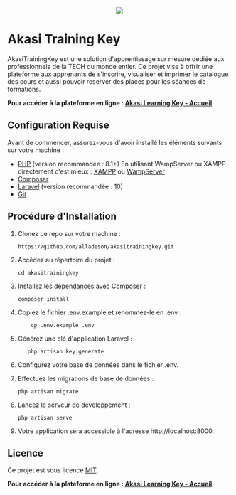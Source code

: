 <p align="center"><img src="https://akasilearningkey.com/front/img/customized/logo/alek-logo.png"></p>

# Akasi Training Key

AkasiTrainingKey est une solution d'apprentissage sur mesure dédiée aux professionnels de la TECH du monde entier. Ce projet vise à offrir une plateforme aux apprenants de s'inscrire, visualiser et imprimer le catalogue des cours et aussi pouvoir reserver des places pour les séances de formations.

**Pour accéder à la plateforme en ligne : [Akasi Learning Key - Accueil](https://akasilearningkey.com/)**

## Configuration Requise

Avant de commencer, assurez-vous d'avoir installé les éléments suivants sur votre machine :

- [PHP](https://www.php.net/) (version recommandée : 8.1+) En utilisant WampServer ou XAMPP directement c'est mieux : [XAMPP](https://www.apachefriends.org/fr/download.html) ou [WampServer](https://sourceforge.net/projects/wampserver/)
- [Composer](https://getcomposer.org/)
- [Laravel](https://laravel.com/) (version recommandée : 10)
- [Git](https://git-scm.com/)

## Procédure d'Installation

1. Clonez ce repo sur votre machine :
   ```
   https://github.com/alladeson/akasitrainingkey.git
   ```

2. Accédez au répertoire du projet :
   ```
   cd akasitrainingkey
   ```

3. Installez les dépendances avec Composer :
   ```
   composer install
   ```

4. Copiez le fichier .env.example et renommez-le en .env :
   ```
       cp .env.example .env
   ```
   

5. Générez une clé d'application Laravel :
    ```
       php artisan key:generate
    ```

6. Configurez votre base de données dans le fichier .env.

7. Effectuez les migrations de base de données :
   ```
   php artisan migrate
   ```

8. Lancez le serveur de développement :
    ```
    php artisan serve
    ```
    
9. Votre application sera accessible à l'adresse http://localhost:8000.

## Licence

Ce projet est sous licence [MIT](LICENSE).

**Pour accéder à la plateforme en ligne : [Akasi Learning Key - Accueil](https://akasilearningkey.com/)**
